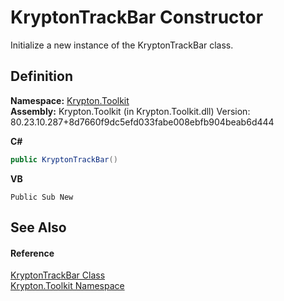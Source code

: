 # KryptonTrackBar Constructor


Initialize a new instance of the KryptonTrackBar class.



## Definition
**Namespace:** <a href="79d2eac2-21f4-54ff-7552-b20c33c30600.md">Krypton.Toolkit</a>  
**Assembly:** Krypton.Toolkit (in Krypton.Toolkit.dll) Version: 80.23.10.287+8d7660f9dc5efd033fabe008ebfb904beab6d444

**C#**
``` C#
public KryptonTrackBar()
```
**VB**
``` VB
Public Sub New
```



## See Also


#### Reference
<a href="297a5396-a6af-2334-e2c6-fe1eb7ef5ea0.md">KryptonTrackBar Class</a>  
<a href="79d2eac2-21f4-54ff-7552-b20c33c30600.md">Krypton.Toolkit Namespace</a>  
